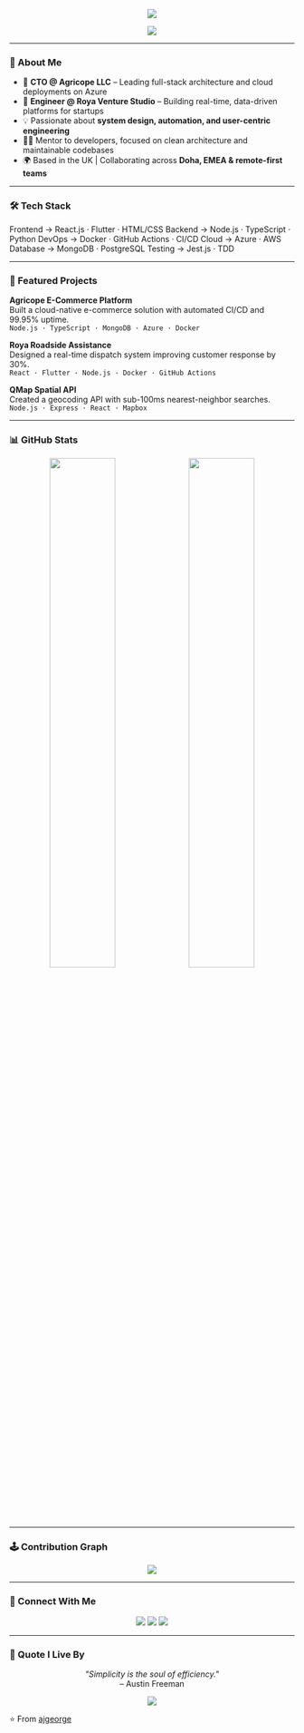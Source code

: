 <p align="center">
  <img src="https://readme-typing-svg.demolab.com?font=Fira+Code&size=24&duration=3000&pause=1000&color=00FFAA&center=true&vCenter=true&width=550&lines=>+Hello%2C+World!;>+I'm+Aaron+George;>+Full-Stack+Engineer+%7C+Cloud+Architect;>+Building+Scalable+Things+That+Last." />
</p>

<p align="center">
  <img src="https://capsule-render.vercel.app/api?type=waving&height=120&color=0:000000,100:00FFAA&text=Aaron%20George&fontColor=FFFFFF&fontAlignY=35&desc=Full-Stack%20Engineer%20%7C%20CTO&descAlignY=55&animation=fadeIn" />
</p>

---

### 🧠 About Me  

- 💼 **CTO @ Agricope LLC** – Leading full-stack architecture and cloud deployments on Azure  
- 🧩 **Engineer @ Roya Venture Studio** – Building real-time, data-driven platforms for startups  
- 💡 Passionate about **system design, automation, and user-centric engineering**  
- 🧑‍🏫 Mentor to developers, focused on clean architecture and maintainable codebases  
- 🌍 Based in the UK | Collaborating across **Doha, EMEA & remote-first teams**

---

### 🛠️ Tech Stack

Frontend → React.js · Flutter · HTML/CSS
Backend → Node.js · TypeScript · Python
DevOps → Docker · GitHub Actions · CI/CD
Cloud → Azure · AWS
Database → MongoDB · PostgreSQL
Testing → Jest.js · TDD

---

### 🧩 Featured Projects  

**Agricope E-Commerce Platform**  
Built a cloud-native e-commerce solution with automated CI/CD and 99.95% uptime.  
`Node.js · TypeScript · MongoDB · Azure · Docker`

**Roya Roadside Assistance**  
Designed a real-time dispatch system improving customer response by 30%.  
`React · Flutter · Node.js · Docker · GitHub Actions`

**QMap Spatial API**  
Created a geocoding API with sub-100ms nearest-neighbor searches.  
`Node.js · Express · React · Mapbox`

---

### 📊 GitHub Stats  

<p align="center">
  <img width="48%" src="https://github-readme-stats.vercel.app/api?username=ajgeorge&show_icons=true&theme=tokyonight&hide_border=true&bg_color=0D1117" />
  <img width="48%" src="https://github-readme-streak-stats.herokuapp.com/?user=ajgeorge&theme=tokyonight&hide_border=true&background=0D1117" />
</p>

---

### 🕹️ Contribution Graph  

<p align="center">
  <img src="https://github-readme-activity-graph.vercel.app/graph?username=ajgeorge&theme=react-dark&bg_color=0D1117&color=00FFAA&line=00FFAA&point=FFFFFF&hide_border=true"/>
</p>

---

### 🔗 Connect With Me  

<p align="center">
  <a href="https://www.linkedin.com/in/ajosgeorge/"><img src="https://img.shields.io/badge/LinkedIn-00FFAA?style=for-the-badge&logo=linkedin&logoColor=black" /></a>
  <a href="https://github.com/ajgeorge"><img src="https://img.shields.io/badge/GitHub-000000?style=for-the-badge&logo=github&logoColor=00FFAA" /></a>
  <a href="mailto:aaronjosgeorge@gmail.com"><img src="https://img.shields.io/badge/Email-00FFAA?style=for-the-badge&logo=gmail&logoColor=black" /></a>
</p>

---

### 💬 Quote I Live By  

<p align="center">
  <i>"Simplicity is the soul of efficiency."</i>  
  <br>– Austin Freeman
</p>

<p align="center">
  <img src="https://capsule-render.vercel.app/api?type=waving&height=80&color=0:000000,100:00FFAA&section=footer" />
</p>

⭐️ From [ajgeorge](https://github.com/ajgeorge)
